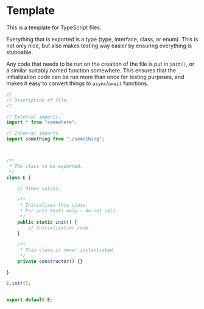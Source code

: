 # Template

This is a template for TypeScript files.

Everything that is exported is a type (type, interface, class, or enum). This is not only nice, but also makes testing way easier by ensuring everything is stubbable.

Any code that needs to be run on the creation of the file is put in `init()`, or a similar suitably named function somewhere. This ensures that the initialization code can be run more than once for testing purposes, and makes it easy to convert things to `async`/`await` functions.

```js
//
// Description of file.
//

// External imports.
import * from "somewhere";

// Internal imports.
import something from "./something";



/**
 * The class to be exported.
 */
class E {

    // Other values.

    /**
     * Initializes this class.
     * For unit tests only – do not call.
     */
    public static init() {
        // Initialization code.
    }

    /**
     * This class is never instantiated.
     */
    private constructor() {}

}

E.init();


export default E;
```
